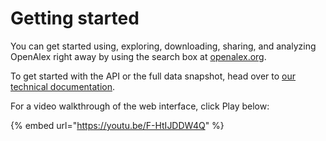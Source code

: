 # Getting started

You can get started using, exploring, downloading, sharing, and analyzing OpenAlex right away by using the search box at [openalex.org](https://openalex.org).

To get started with the API or the full data snapshot, head over to [our technical documentation](https://docs.openalex.org).

For a video walkthrough of the web interface, click Play below:

{% embed url="https://youtu.be/F-HtIJDDW4Q" %}
